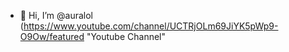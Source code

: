 - 👋 Hi, I’m @auralol
(https://www.youtube.com/channel/UCTRjOLm69JiYK5pWp9-O9Ow/featured "Youtube Channel"



